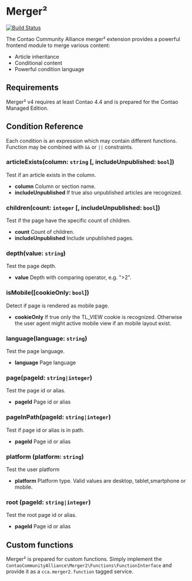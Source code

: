 Merger²
=======

[![Build Status](https://travis-ci.org/contao-community-alliance/merger2.png?branch=master)](https://travis-ci.org/contao-community-alliance/merger2)

The Contao Community Alliance merger² extension provides a powerful frontend module to merge various content:

 - Article inheritance
 - Conditional content
 - Powerful condition language

Requirements
------------

Merger² v4 requires at least Contao 4.4 and is prepared for the Contao Managed Edition.

Condition Reference
-------------------

Each condition is an expression which may contain different functions. Function may be combined with `&&` or `||` constraints.

### articleExists(column: `string` [, includeUnpublished: `bool`])
Test if an article exists in the column.

 - **column**	Column or section name.
 - **includeUnpublished**	If true also unpublished articles are recognized.


### children(count: `integer` [, includeUnpublished: `bool`]) 
Test if the page have the specific count of children.

 - **count**	Count of children.
 - **includeUnpublished**	Include unpublished pages.


### depth(value: `string`) 
Test the page depth.

 - **value**	Depth with comparing operator, e.g. ">2".


### isMobile([cookieOnly: `bool`]) 
Detect if page is rendered as mobile page.

 - **cookieOnly**	If true only the TL_VIEW cookie is recognized. Otherwise the user agent might active mobile view
   if an mobile layout exist.


### language(language: `string`) 
Test the page language.

 - **language**	Page language


### page(pageId: `string|integer`) 
Test the page id or alias.

 - **pageId**	Page id or alias


### pageInPath(pageId: `string|integer`) 
Test if page id or alias is in path.

 - **pageId**	Page id or alias


### platform (platform: `string`) 
Test the user platform

 - **platform**	Platform type. Valid values are desktop, tablet,smartphone or mobile.


### root (pageId: `string|integer`)
Test the root page id or alias.

 - **pageId**	Page id or alias
 

Custom functions
----------------

Merger² is prepared for custom functions. Simply implement the `ContaoCommunityAlliance\Merger2\Functions\FunctionInterface`
and provide it as a `cca.merger2.function` tagged service. 
